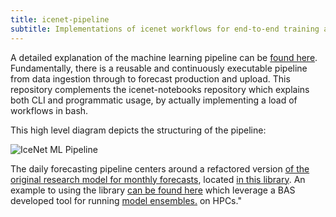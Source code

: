 ```yaml
---
title: icenet-pipeline
subtitle: Implementations of icenet workflows for end-to-end training and predictions in bash.
---
```

A detailed explanation of the machine learning pipeline can be [found here](https://github.com/icenet-ai/icenet-project/wiki/Model-Pipeline). Fundamentally, there is a reusable and continuously executable pipeline from data ingestion through to forecast production and upload. This repository complements the icenet-notebooks repository which explains both CLI and programmatic usage, by actually implementing a load of workflows in bash.

This high level diagram depicts the structuring of the pipeline:

<img src="https://github.com/icenet-ai/icenet-project/wiki/Pipeline%20Layout.png" alt="IceNet ML Pipeline" />

The daily forecasting pipeline centers around a refactored version [of the original research model for monthly forecasts](https://github.com/tom-andersson/icenet-paper), located [in this library](https://www.github.com/icenet-ai/icenet). An example to using the library [can be found here](https://github.com/icenet-ai/icenet-pipeline) which leverage a BAS developed tool for running [model ensembles.](https://github.com/JimCircadian/model-ensembler) on HPCs."
